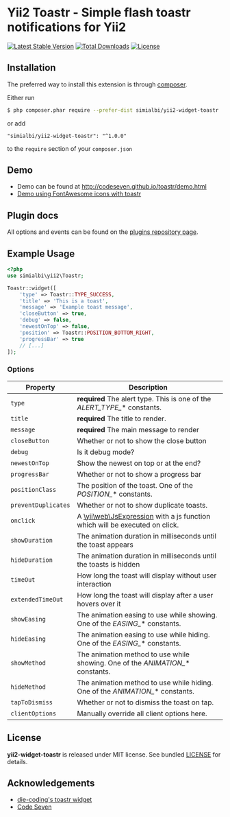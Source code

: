 # Yii2 Toastr - Simple flash toastr notifications for Yii2

[![Latest Stable Version](https://poser.pugx.org/simialbi/yii2-widget-toastr/v/stable?format=flat-square)](https://packagist.org/packages/simialbi/yii2-widget-toastr)
[![Total Downloads](https://poser.pugx.org/simialbi/yii2-widget-toastr/downloads?format=flat-square)](https://packagist.org/packages/simialbi/yii2-widget-toastr)
[![License](https://poser.pugx.org/simialbi/yii2-widget-toastr/license?format=flat-square)](https://packagist.org/packages/simialbi/yii2-widget-toastr)

## Installation

The preferred way to install this extension is through [composer](http://getcomposer.org/download/).

Either run

```bash
$ php composer.phar require --prefer-dist simialbi/yii2-widget-toastr
```

or add

```
"simialbi/yii2-widget-toastr": "^1.0.0"
```

to the ```require``` section of your `composer.json`

## Demo
* Demo can be found at http://codeseven.github.io/toastr/demo.html
* [Demo using FontAwesome icons with toastr](http://plnkr.co/edit/6W9URNyyp2ItO4aUWzBB?p=preview)

## Plugin docs
All options and events can be found on the [plugins repository page](https://github.com/CodeSeven/toastr).

## Example Usage

```php
<?php
use simialbi\yii2\Toastr;

Toastr::widget([
    'type' => Toastr::TYPE_SUCCESS,
    'title' => 'This is a toast',
    'message' => 'Example toast message',
    'closeButton' => true,
    'debug' => false,
    'newestOnTop' => false,
    'position' => Toastr::POSITION_BOTTOM_RIGHT,
    'progressBar' => true
    // [...]
]);
```

### Options
| Property            | Description                                                                                                                                  |
|---------------------|----------------------------------------------------------------------------------------------------------------------------------------------|
| `type`              | **required** The alert type. This is one of the *ALERT_TYPE_** constants.                                                                    |
| `title`             | **required** The title to render.                                                                                                            |
| `message`           | **required** The main message to render                                                                                                      |
| `closeButton`       | Whether or not to show the close button                                                                                                      |
| `debug`             | Is it debug mode?                                                                                                                            |
| `newestOnTop`       | Show the newest on top or at the end?                                                                                                        |
| `progressBar`       | Whether or not to show a progress bar                                                                                                        |
| `positionClass`     | The position of the toast. One of the *POSITION_** constants.                                                                                |
| `preventDuplicates` | Whether or not to show duplicate toasts.                                                                                                     |
| `onclick`           | A [\yii\web\JsExpression](https://www.yiiframework.com/doc/api/2.0/yii-web-jsexpression) with a js function which will be executed on click. |
| `showDuration`      | The animation duration in milliseconds until the toast appears                                                                               |
| `hideDuration`      | The animation duration in milliseconds until the toasts is hidden                                                                            |
| `timeOut`           | How long the toast will display without user interaction                                                                                     |
| `extendedTimeOut`   | How long the toast will display after a user hovers over it                                                                                  |
| `showEasing`        | The animation easing to use while showing. One of the *EASING_** constants.                                                                  |
| `hideEasing`        | The animation easing to use while hiding. One of the *EASING_** constants.                                                                   |
| `showMethod`        | The animation method to use while showing. One of the *ANIMATION_** constants.                                                               |
| `hideMethod`        | The animation method to use while hiding. One of the *ANIMATION_** constants.                                                                |
| `tapToDismiss`      | Whether or not to dismiss the toast on tap.                                                                                                  |
| `clientOptions`     | Manually override all client options here.                                                                                                   |


## License

**yii2-widget-toastr** is released under MIT license. See bundled [LICENSE](LICENSE) for details.

## Acknowledgements
* [die-coding's toastr widget](https://github.com/die-coding/yii2-toastr)
* [Code Seven](https://github.com/CodeSeven/toastr)
